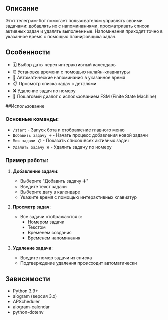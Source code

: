## Описание
Этот телеграм-бот помогает пользователям управлять своими задачами: добавлять их с напоминаниями, просматривать список активных задач и удалять выполненные. Напоминания приходят точно в указанное время с помощью планировщика задач.

## Особенности
- 🗓️ Выбор даты через интерактивный календарь
- ⏰ Установка времени с помощью инлайн-клавиатуры
- 🔔 Автоматические напоминания в указанное время
- 📋 Просмотр списка задач с деталями
- ❌ Удаление задач по номеру
- 💬 Пошаговый диалог с использованием FSM (Finite State Machine)

##Использование
### Основные команды:
- `/start` - Запуск бота и отображение главного меню
- `Добавить задачу ➕` - Начать процесс добавления новой задачи
- `Мои задачи 📋` - Показать список всех активных задач
- `Удалить задачу ❌` - Удалить задачу по номеру

### Пример работы:
1. **Добавление задачи**:
   - Выберите "Добавить задачу ➕"
   - Введите текст задачи
   - Выберите дату в календаре
   - Укажите время с помощью интерактивных клавиатур

2. **Просмотр задач**:
   - Все задачи отображаются с:
     - Номером задачи
     - Текстом
     - Временем создания
     - Временем напоминания

3. **Удаление задачи**:
   - Введите номер задачи из списка
   - Подтверждение удаления происходит автоматически

## Зависимости
- Python 3.9+
- aiogram (версия 3.x)
- APScheduler
- aiogram-calendar
- python-dotenv